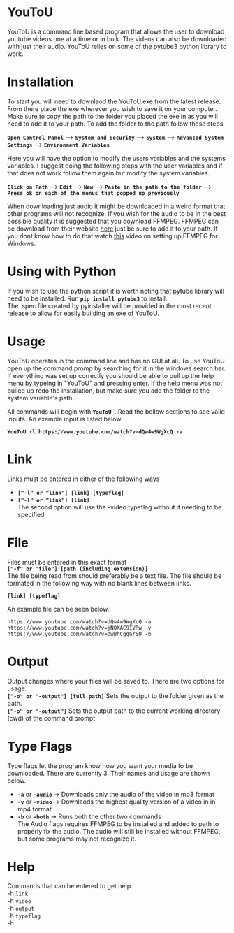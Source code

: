 # YouToU
  YouToU is a command line based program that allows the user to download youtube videos one at a time or in bulk. The videos can also be downloaded with just their audio. YouToU relies on some of the pytube3 python library to work. 
  
Installation
============
To start you will need to downlaod the YouToU.exe from the latest release. From there place the exe wherever you wish to save it on your computer. Make sure to copy the path to the folder you placed the exe in as you will need to add it to your path. To add the folder to the path follow these steps.  

__`Open Control Panel`__ --> __`System and Security`__ --> __`System`__ --> __`Advanced System Settings`__ --> __`Environment Variables`__  

Here you will have the option to modify the users variables and the systems variables. I suggest doing the following steps with the user variables and if that does not work follow them again but modify the system variables.  

__`Click on Path`__ --> __`Edit`__ --> __`New`__ --> __`Paste in the path to the folder`__ --> __`Press ok on each of the menus that popped up previously`__  


When downloading just audio it might be downloaded in a weird format that other programs will not recognize. If you wish for the audio to be in the best possible quality it is suggested that you download FFMPEG. FFMPEG can be download from their website [here](https://ffmpeg.org/download.html) just be sure to add it to your path. If you dont know how to do that watch [this](https://www.youtube.com/watch?v=IECI72XEox0) video on setting up FFMPEG for Windows.  

Using with Python
================
  If you wish to use the python script it is worth noting that pytube library will need to be installed. Run __`pip install pytube3`__ to install.  
  The .spec file created by pyinstaller will be provided in the most recent release to allow for easily building an exe of YouToU.
  
Usage
=====
YouToU operates in the command line and has no GUI at all. To use YouToU open up the command promp by searching for it in the windows search bar. If everything was set up correctly you should be able to pull up the help menu by typeing in "YouToU" and pressing enter. If the help menu was not pulled up redo the installation, but make sure you add the folder to the system variable's path.  

All commands will begin with __`YouToU `__. Read the bellow sections to see valid inputs. An example input is listed below.  

__`YouToU -l https://www.youtube.com/watch?v=dQw4w9WgXcQ -v`__
  
Link
====

Links must be entered in either of the following ways
* __`["-l" or "link"] [link] [typeflag]`__
* __`["-l" or "link"] [link]`__  
The second option will use the -video typeflag without it needing to be specified

File
====

Files must be entered in this exact format  
__`["-f" or "file"] [path (including extension)]`__  
The file being read from should preferably be a text file. The file should be formated in the following way with no blank lines between links.  

__`[link] [typeflag]`__  

An example file can be seen below.
```
https://www.youtube.com/watch?v=dQw4w9WgXcQ -a
https://www.youtube.com/watch?v=jNQXAC9IVRw -v
https://www.youtube.com/watch?v=owBhCgqGrS0 -b
```

Output
======

Output changes where your files will be saved to. There are two options for usage.  
__`["-o" or "-output"] [full path]`__ Sets the output to the folder given as the path.  
__`["-o" or "-output"]`__ Sets the output path to the current working directory (cwd) of the command prompt


Type Flags
=====
 Type flags let the program know how you want your media to be downloaded. There are currently 3. Their names and usage are shown below.
 
 * __`-a`__ or __`-audio`__ -> Downloads only the audio of the video in mp3 format
 * __`-v`__ or __`-video`__ -> Downlaods the highest quality version of a video in in mp4 format
 * __`-b`__ or __`-both`__  -> Runs both the other two commands  
 The Audio flags requires FFMPEG to be installed and added to path to properly fix the audio. The audio will still be installed without FFMPEG, but some programs may not recognize it.

Help
====
Commands that can be entered to get help.  
-h `link`   
-h `video`    
-h `output`  
-h `typeflag`    
-h  
